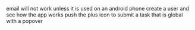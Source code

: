 email will not work unless it is used on an android phone
create a user and see how the app works 
push the plus icon to submit a task that is global with a popover
